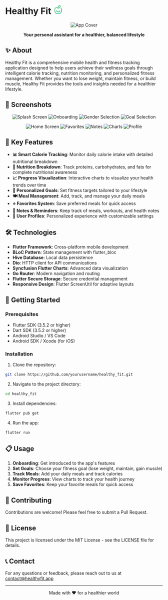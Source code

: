 #  Healthy Fit <img src="assets/images/green_slogan.png" alt="Healthy Fit Logo" width="30"/>

<p align="center">
<p align="center">
  <img src="https://github.com/user-attachments/assets/2544a6eb-0b53-4233-8ef7-a67753a37e96" alt="App Cover" width="800"/>
</p>

</p>

<p align="center">
  <b>Your personal assistant for a healthier, balanced lifestyle</b>
</p>

## ✨ About

Healthy Fit is a comprehensive mobile health and fitness tracking application designed to help users achieve their wellness goals through intelligent calorie tracking, nutrition monitoring, and personalized fitness management. Whether you want to lose weight, maintain fitness, or build muscle, Healthy Fit provides the tools and insights needed for a healthier lifestyle.

## 📱 Screenshots

<p align="center">
  <img src="https://github.com/user-attachments/assets/e24b6474-9ba9-4f39-a8bd-c96c60b9a3a5" alt="Splash Screen" width="180"/>
  <img src="https://github.com/user-attachments/assets/c66e59f4-b75a-4288-bf0c-22b55589c46b" alt="Onboarding" width="180"/>
  <img src="https://github.com/user-attachments/assets/fa218358-d38f-48a6-830c-bf30204ac6e9" alt="Gender Selection" width="180"/>
  <img src="https://github.com/user-attachments/assets/9a7435e6-9a2a-465a-a9db-5af653fbdd88" alt="Goal Selection" width="180"/>
</p>

<p align="center">
  <img src="https://github.com/user-attachments/assets/3b7c19e3-84d1-4fec-b4b9-b8acaf99fbea" alt="Home Screen" width="180"/>
  <img src="https://github.com/user-attachments/assets/0c48dcc0-9ab4-43a6-a18f-7e6c57cd15db" alt="Favorites" width="180"/>
  <img src="https://github.com/user-attachments/assets/0e6ace1d-68da-455c-bd55-89f1bc8e2a47" alt="Notes" width="180"/>
  <img src="https://github.com/user-attachments/assets/7bd87b22-4b00-4a79-8415-33039b73ab22" alt="Charts" width="180"/>
  <img src="https://github.com/user-attachments/assets/ef81ca48-e791-4778-9871-02f153e24e7c" alt="Profile" width="180"/>
</p>



## 🚀 Key Features

- **📊 Smart Calorie Tracking**: Monitor daily calorie intake with detailed nutritional breakdown
- **🥑 Nutrition Breakdown**: Track proteins, carbohydrates, and fats for complete nutritional awareness
- **📈 Progress Visualization**: Interactive charts to visualize your health trends over time
- **🎯 Personalized Goals**: Set fitness targets tailored to your lifestyle
- **🍽️ Meal Management**: Add, track, and manage your daily meals
- **⭐ Favorites System**: Save preferred meals for quick access
- **📝 Notes & Reminders**: Keep track of meals, workouts, and health notes
- **👤 User Profiles**: Personalized experience with customizable settings

## 🛠️ Technologies

- **Flutter Framework**: Cross-platform mobile development
- **BLoC Pattern**: State management with flutter_bloc
- **Hive Database**: Local data persistence
- **Dio**: HTTP client for API communications
- **Syncfusion Flutter Charts**: Advanced data visualization
- **Go Router**: Modern navigation and routing
- **Flutter Secure Storage**: Secure credential management
- **Responsive Design**: Flutter ScreenUtil for adaptive layouts

## 🔧 Getting Started

### Prerequisites

- Flutter SDK (3.5.2 or higher)
- Dart SDK (3.5.2 or higher)
- Android Studio / VS Code
- Android SDK / Xcode (for iOS)

### Installation

1. Clone the repository:
```bash
git clone https://github.com/yourusername/healthy_fit.git
```

2. Navigate to the project directory:
```bash
cd healthy_fit
```

3. Install dependencies:
```bash
flutter pub get
```

4. Run the app:
```bash
flutter run
```

## 📋 Usage

1. **Onboarding**: Get introduced to the app's features
2. **Set Goals**: Choose your fitness goal (lose weight, maintain, gain muscle)
3. **Track Meals**: Add your daily meals and track calories
4. **Monitor Progress**: View charts to track your health journey
5. **Save Favorites**: Keep your favorite meals for quick access

## 🤝 Contributing

Contributions are welcome! Please feel free to submit a Pull Request.

## 📄 License

This project is licensed under the MIT License - see the LICENSE file for details.

## 📞 Contact

For any questions or feedback, please reach out to us at contact@healthyfit.app

---

<p align="center">
  Made with ❤️ for a healthier world
</p>
